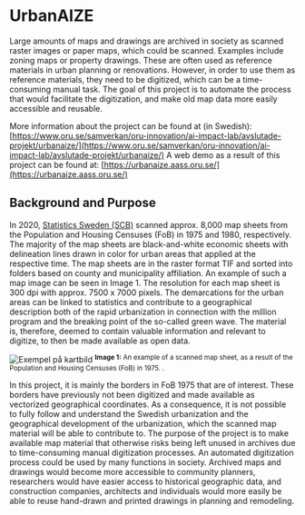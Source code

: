 # UrbanAIZE

Large amounts of maps and drawings are archived in society as scanned raster images or paper maps, which could be scanned. Examples include zoning maps or property drawings. These are often used as reference materials in urban planning or renovations. However, in order to use them as reference materials, they need to be digitized, which can be a time-consuming manual task. The goal of this project is to automate the process that would facilitate the digitization, and make old map data more easily accessible and reusable.

More information about the project can be found at (in Swedish): [https://www.oru.se/samverkan/oru-innovation/ai-impact-lab/avslutade-projekt/urbanaize/](https://www.oru.se/samverkan/oru-innovation/ai-impact-lab/avslutade-projekt/urbanaize/)
A web demo as a result of this project can be found at: [https://urbanaize.aass.oru.se/](https://urbanaize.aass.oru.se/)

## Background and Purpose

In 2020, [Statistics Sweden (SCB)](https://www.scb.se/) scanned approx. 8,000 map sheets from the Population and Housing Censuses (FoB) in 1975 and 1980, respectively. The majority of the map sheets are black-and-white economic sheets with delineation lines drawn in color for urban areas that applied at the respective time. The map sheets are in the raster format TIF and sorted into folders based on county and municipality affiliation. An example of such a map image can be seen in Image 1. The resolution for each map sheet is 300 dpi with approx. 7500 x 7000 pixels. The demarcations for the urban areas can be linked to statistics and contribute to a geographical description both of the rapid urbanization in connection with the million program and the breaking point of the so-called green wave. The material is, therefore, deemed to contain valuable information and relevant to digitize, to then be made available as open data.

![Exempel på kartbild](./images/example.png)
<sup align="center"><b>Image 1:</b> An example of a scanned map sheet, as a result of the Population and Housing Censuses (FoB) in 1975. .<sup>  

In this project, it is mainly the borders in FoB 1975 that are of interest. These borders have previously not been digitized and made available as vectorized geographical coordinates. As a consequence, it is not possible to fully follow and understand the Swedish urbanization and the geographical development of the urbanization, which the scanned map material will be able to contribute to. The purpose of the project is to make available map material that otherwise risks being left unused in archives due to time-consuming manual digitization processes. An automated digitization process could be used by many functions in society. Archived maps and drawings would become more accessible to community planners, researchers would have easier access to historical geographic data, and construction companies, architects and individuals would more easily be able to reuse hand-drawn and printed drawings in planning and remodeling.